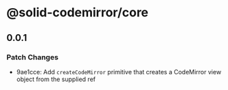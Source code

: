 # @solid-codemirror/core

## 0.0.1

### Patch Changes

- 9ae1cce: Add `createCodeMirror` primitive that creates a CodeMirror view object from the supplied ref
